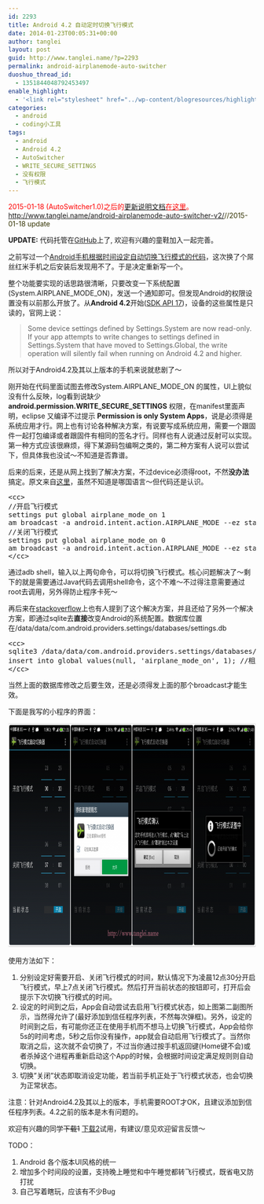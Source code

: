 ```yaml
---
id: 2293
title: Android 4.2 自动定时切换飞行模式
date: 2014-01-23T00:05:31+00:00
author: tanglei
layout: post
guid: http://www.tanglei.name/?p=2293
permalink: android-airplanemode-auto-switcher
duoshuo_thread_id:
  - 1351844048792453497
enable_highlight:
  - '<link rel="stylesheet" href="../wp-content/blogresources/highlightconfig/highlight.default.min.css"><script src="../wp-content/blogresources/highlightconfig/jquery-2.1.4.min.js"></script><script src="../wp-content/blogresources/highlightconfig/enable_highlight.js"></script>'
categories:
  - android
  - coding小工具
tags:
  - android
  - Android 4.2
  - AutoSwitcher
  - WRITE_SECURE_SETTINGS
  - 没有权限
  - 飞行模式
---
```

<span style="color: #ff0000;">2015-01-18 (AutoSwitcher1.0)之后的<a href="http://www.tanglei.name/android-airplanemode-auto-switcher-v2/">更新说明文档<span style="color: #ff0000;">在这里</span></a>。<a href="http://www.tanglei.name/android-airplanemode-auto-switcher-v2/"><span style="color: #000000;">http://www.tanglei.name/android-airplanemode-auto-switcher-v2/</span></a><span style="color: #333300;">//2015-01-18 update</span></span>

**UPDATE:** 代码托管在[GitHub](https://github.com/tl3shi/AirPlanModeSwitcher)上了, 欢迎有兴趣的童鞋加入一起完善。
  
之前写过一个[Android手机根据时间设定自动切换飞行模式的代码](http://www.tanglei.name/android-switch-airplanemode-3/)，这次换了个屌丝红米手机之后安装后发现用不了。于是决定重新写一个。

整个功能要实现的话思路很清晰，只要改变一下系统配置(System.AIRPLANE\_MODE\_ON)，发送一个通知即可。但发现Android的权限设置没有以前那么开放了。从**Android 4.2**开始([SDK API 17](http://developer.android.com/about/versions/android-4.2.html))，设备的这些属性是只读的，官网上说：

> Some device settings defined by Settings.System are now read-only. If your app attempts to write changes to settings defined in Settings.System that have moved to Settings.Global, the write operation will silently fail when running on Android 4.2 and higher.

所以对于Android4.2及其以上版本的手机来说就悲剧了～

刚开始在代码里面试图去修改System.AIRPLANE\_MODE\_ON 的属性，UI上貌似没有什么反映，log看到说缺少**android.permission.WRITE\_SECURE\_SETTINGS** 权限，在manifest里面声明，eclipse 又编译不过提示 **Permission is only System Apps**，说是必须得是系统应用才行。网上也有讨论各种解决方案，有说要写成系统应用，需要一个跟固件一起打包编译或者跟固件有相同的签名才行。同样也有人说通过反射可以实现。第一种方式应该很麻烦，得下某源码包编啊之类的，第二种方案有人说可以尝试下，但具体我也没试～不知道是否靠谱。

后来的后来，还是从网上找到了解决方案，不过device必须得root，不然**没办法**搞定。原文来自<a href="http://zipta.ru/2012/11/borba-s-android-4-2/" target="_blank">这里</a>，虽然不知道是哪国语言～但代码还是认识。

<pre>&lt;cc>
//开启飞行模式
settings put global airplane_mode_on 1
am broadcast -a android.intent.action.AIRPLANE_MODE --ez state true
//关闭飞行模式
settings put global airplane_mode_on 0
am broadcast -a android.intent.action.AIRPLANE_MODE --ez state false
&lt;/cc></pre>

通过adb shell，输入以上两句命令，可以将切换飞行模式。核心问题解决了～剩下的就是需要通过Java代码去调用shell命令，这个不难～不过得注意需要通过root去调用，另外得防止程序卡死～

再后来在<a href="http://stackoverflow.com/questions/15861046/how-to-toggle-airplane-mode-on-android-4-2-using-root" target="_blank">stackoverflow</a>上也有人提到了这个解决方案，并且还给了另外一个解决方案，即通过sqlite去**直接**改变Android的系统配置。数据库位置在/data/data/com.android.providers.settings/databases/settings.db

<pre>&lt;cc>
sqlite3 /data/data/com.android.providers.settings/databases/settings.db
insert into global values(null, 'airplane_mode_on', 1); //相应的插入0值，即是取消飞行模式
&lt;/cc></pre>

当然上面的数据库修改之后要生效，还是必须得发上面的那个broadcast才能生效。

下面是我写的小程序的界面：

[<img class="size-large wp-image-2294" title="Android 自动定时切换飞行模式-android-airplanemode-auto-switcher" src="/wp-content/uploads/2014/01/android-airplanemode-auto-switcher-1024x456.png" alt="android自动切换飞行模式" width="1024" height="456" />](/wp-content/uploads/2014/01/android-airplanemode-auto-switcher.png)

使用方法如下：

  1. 分别设定好需要开启、关闭飞行模式的时间，默认情况下为凌晨12点30分开启飞行模式，早上7点关闭飞行模式。然后打开当前状态的按钮即可，打开后会提示下次切换飞行模式的时间。
  2. 设定的时间到之后，App会自动尝试去启用飞行模式状态，如上图第二副图所示，当然得允许了(最好添加到信任程序列表，不然每次弹框)。另外，设定的时间到之后，有可能你还正在使用手机而不想马上切换飞行模式，App会给你5s的时间考虑，5秒之后你没有操作，app就会自动启用飞行模式了。当然你取消之后，这次就不会切换了，不过当你通过按手机返回键(Home键不会)或者杀掉这个进程再重新启动这个App的时候，会根据时间设定满足规则则自动切换。
  3. 切换&#8221;关闭&#8221;状态即取消设定功能，若当前手机正处于飞行模式状态，也会切换为正常状态。

注意：针对Android4.2及其以上的版本，手机需要ROOT才OK，且建议添加到信任程序列表。4.2之前的版本是木有问题的。

欢迎有兴趣的同学<del datetime="2014-01-27T08:22:26+00:00">下载1</del> [下载2](/wp-content/uploads/2014/01/airplanemode_auto_switcher.apk_v0.2.zip)试用，有建议/意见欢迎留言反馈～

TODO：

  1. Android 各个版本UI风格的统一
  2. 增加多个时间段的设置，支持晚上睡觉和中午睡觉都转飞行模式，既省电又防打扰
  3. 自己写着瞎玩，应该有不少Bug
